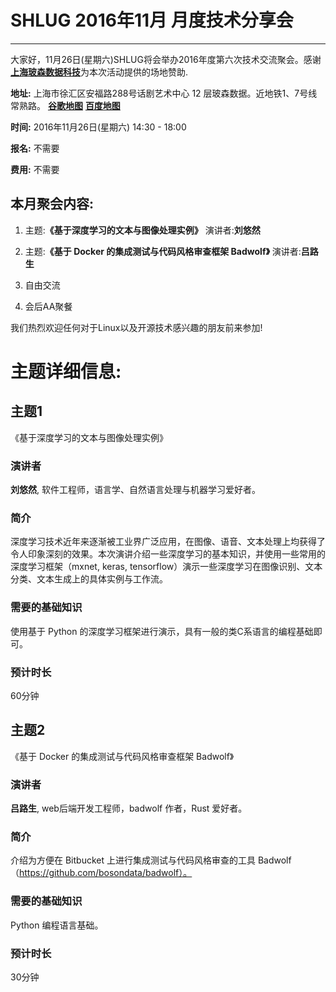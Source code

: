 # SHLUG 2016年11月 月度技术分享会
--------------------------------------------------------------------------------
大家好，11月26日(星期六)SHLUG将会举办2016年度第六次技术交流聚会。感谢[**上海玻森数据科技**](http://bosonnnlp.com)为本次活动提供的场地赞助.


**地址:** 上海市徐汇区安福路288号话剧艺术中心 12 层玻森数据。近地铁1、7号线常熟路。 [**谷歌地图**](https://goo.gl/maps/Wj4532Bo6az) [**百度地图**](http://j.map.baidu.com/UI_Ak)


**时间:** 2016年11月26日(星期六) 14:30 - 18:00

**报名:** 不需要

**费用:** 不需要

本月聚会内容:
---------------
1. 主题:**《基于深度学习的文本与图像处理实例》** 演讲者:**刘悠然**

2. 主题:**《基于 Docker 的集成测试与代码风格审查框架 Badwolf》** 演讲者:**吕路生**

3. 自由交流

4. 会后AA聚餐

我们热烈欢迎任何对于Linux以及开源技术感兴趣的朋友前来参加!

# 主题详细信息:
## 主题1
《基于深度学习的文本与图像处理实例》

### 演讲者
**刘悠然**, 软件工程师，语言学、自然语言处理与机器学习爱好者。

### 简介
深度学习技术近年来逐渐被工业界广泛应用，在图像、语音、文本处理上均获得了令人印象深刻的效果。本次演讲介绍一些深度学习的基本知识，并使用一些常用的深度学习框架（mxnet, keras, tensorflow）演示一些深度学习在图像识别、文本分类、文本生成上的具体实例与工作流。

### 需要的基础知识
使用基于 Python 的深度学习框架进行演示，具有一般的类C系语言的编程基础即可。

### 预计时长
60分钟

## 主题2
《基于 Docker 的集成测试与代码风格审查框架 Badwolf》

### 演讲者
**吕路生**, web后端开发工程师，badwolf 作者，Rust 爱好者。

### 简介
介绍为方便在 Bitbucket 上进行集成测试与代码风格审查的工具 Badwolf（https://github.com/bosondata/badwolf）。 

### 需要的基础知识
Python 编程语言基础。

### 预计时长
30分钟
